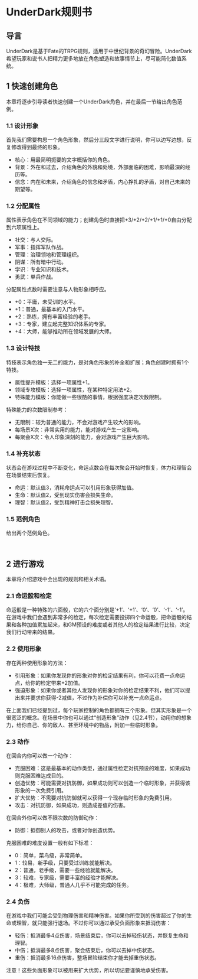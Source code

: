 # UnderDark规则书

## 导言
UnderDark是基于Fate的TRPG规则，适用于中世纪背景的奇幻冒险。UnderDark希望玩家和说书人把精力更多地放在角色塑造和故事情节上，尽可能简化数值系统。

## 1 快速创建角色
本章将逐步引导读者快速创建一个UnderDark角色，并在最后一节给出角色范例。

### 1.1 设计形象
首先我们需要构思一个角色形象，然后分三段文字进行说明，你可以边写边想，反复修改得到最终的形象。
- 核心：用最简明扼要的文字概括你的角色。
- 背景：外在和过去，介绍角色的外貌和处境，外部面临的困难，影响最深的经历等。
- 信念：内在和未来，介绍角色的信念和矛盾，内心挣扎的矛盾，对自己未来的期望等。

### 1.2 分配属性
属性表示角色在不同领域的能力；创建角色时直接把+3/+2/+2/+1/+1/+0自由分配到六项属性上。
- 社交：与人交际。
- 军事：指挥军队作战。
- 管理：治理领地和管理组织。
- 阴谋：所有暗中行动。
- 学识：专业知识和技术。
- 勇武：单兵作战。

分配属性点数时需要注意与人物形象相呼应。
- +0：平庸，未受训的水平。
- +1：普通，最基本的入门水平。
- +2：熟练，拥有丰富经验的老手。
- +3：专家，建立起完整知识体系的专家。
- +4：大师，能够推动所在领域发展的大师。

### 1.3 设计特技
特技表示角色独一无二的能力，是对角色形象的补全和扩展；角色创建时拥有1个特技。
- 属性提升模板：选择一项属性+1。
- 领域专攻模板：选择一项属性，在某种特定用法+2。
- 特殊能力模板：你能做一些很酷的事情，根据强度决定次数限制。

特殊能力的次数限制参考：
- 无限制：较为普通的能力，不会对游戏产生较大的影响。
- 每场景X次：非常实用的能力，能对游戏产生一定影响。
- 每聚会X次：令人印象深刻的能力，会对游戏产生巨大影响。

### 1.4 补充状态
状态会在游戏过程中不断变化，命运点数会在每次聚会开始时恢复，体力和理智会在场景结束后恢复。
- 命运：默认值3，消耗命运点可以引用形象获得加值。
- 生命：默认值2，受到现实伤害会损失生命。
- 理智：默认值2，受到精神打击会损失理智。

### 1.5 范例角色
给出两个范例角色。
```txt
```
```txt
```

## 2 进行游戏
本章将介绍游戏中会出现的规则和相关术语。

### 2.1 命运骰和检定
命运骰是一种特殊的六面骰，它的六个面分别是‘+1’、‘+1’、‘0’、‘0’、‘-1’、‘-1’。在游戏中我们会遇到非常多的检定，每次检定需要投掷四个命运骰，把命运骰的结果和各种加值累加起来，和GM预设的难度或者其他人的检定结果进行比较，决定我们行动带来的结果。

### 2.2 使用形象
存在两种使用形象的方法：
- 引用形象：如果你发现你的形象对你的检定结果有利，你可以花费一点命运点，给你的检定带来+2加值。
- 强迫形象：如果你或者其他人发现你的形象对你的检定结果不利，他们可以提出来并要求你获得-2减值，不过作为补偿你可以补充一点命运点。

在上面我们已经提到过，每个玩家控制的角色都拥有三个形象。但其实形象是一个很宽泛的概念。在场景中你也可以通过“创造形象”动作（见2.4节），动用你的想象力，给你自己、你的敌人、甚至环境中的物品，附加一些临时形象。

### 2.3 动作
在回合内你可以做一个动作：
- 克服困难：这是最基本的动作类型，通过属性检定对抗预设的难度，如果成功则克服困难达成目的。
- 创造优势：可能需要对抗防御，如果成功则可以创造一个临时形象，并获得该形象的一次免费引用。
- 扩大优势：不需要对抗防御就可以获得一个现存临时形象的免费引用。
- 攻击：对抗防御，如果成功，则造成差值的伤害。

在回合外你可以做不限次数的防御动作：
- 防御：抵御别人的攻击，或者对你创造优势。

克服困难的难度设置一般有如下标准：
- 0：简单，菜鸟级，非常简单。
- 1：较易，新手级，只要受过训练就能解决。
- 2：普通，老手级，需要一些经验就能解决。
- 3：较难，专家级，需要丰富的经验才能解决。
- 4：极难，大师级，普通人几乎不可能完成的任务。

### 2.4 负伤
在游戏中我们可能会受到物理伤害和精神伤害。如果你所受到的伤害超过了你的生命或理智，就只能强行退场。不过你可以通过承受负面形象来抵消伤害：
- 轻伤：抵消最多4点伤害，场景结束后，你可以去掉轻伤状态，并恢复生命和理智。
- 中伤；抵消最多8点伤害，聚会结束后，你可以去掉中伤状态。
- 重伤：抵消最多16点伤害，整场冒险结束你才能去掉重伤状态。

注意！这些负面形象可以被用来扩大优势，所以切记要谨慎地承受伤害。